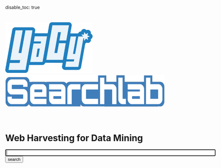 disable_toc: true

<style>
body {
     background-image: url("img/jumbotron.jpg");
     background-repeat:no-repeat;
     background-size: 100%;
} 
</style>
<div class="jumbotron" style="background: none;"><div class="container">
</div></div>

# <img src="img/YaCyLogo2011_240.png" height="160"> <img src="img/Searchlab_120.png" height="100">

<br/>

# Web Harvesting for Data Mining

<p>
<form class="input-group input-group-lg" name="searchform" action="search/" method="get">
<input type="text" value="" name="q" id="query" class="form-control" size="80" maxlength="100" autofocus="autofocus" onFocus="this.select()"/>
<span class="input-group-btn">
<button id="search" type="submit" class="btn btn-default">search</button>
</span>
</form>
</p>
